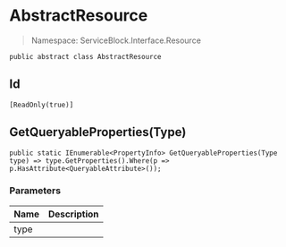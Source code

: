 # AbstractResource

> Namespace: ServiceBlock.Interface.Resource

```text
public abstract class AbstractResource
```

## Id

```text
[ReadOnly(true)]
```

## GetQueryableProperties\(Type\)

```text
public static IEnumerable<PropertyInfo> GetQueryableProperties(Type type) => type.GetProperties().Where(p => p.HasAttribute<QueryableAttribute>());
```

### Parameters

| Name | Description |
| :--- | :--- |
| type |  |

